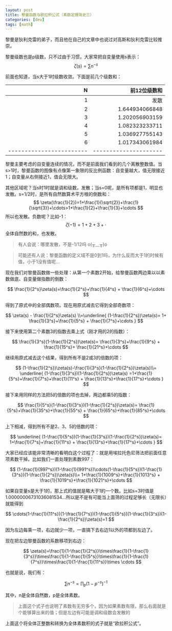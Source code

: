 ```yaml
---
layout: post
title: 黎曼函数与欧拉积公式（素数定理简史三）
categories: [dev]
tags: [math]
---
```


黎曼是狄利克雷的弟子，而且他在自己的文章中也说过对高斯和狄利克雷比较推崇。

黎曼级数也是p级数，只不过由于习惯，大家常把自变量使用s表示：
$$
\zeta(s) = \sum n^{-s}   
$$

前面也知道，当s大于1时级数收敛。下面是前几个级数和：

|                        N |          前12位级数和 |
| -----------------------: | --------------------: |
|                        1 |                  发散 |
|                        2 |        1.644934066848 |
|                        3 |        1.202056903159 |
|                        4 |        1.082323233711 |
|                        5 |        1.036927755143 |
|                        6 |        1.017343061984 |
| ------------------------ | --------------------- |

黎曼主要考虑的自变量连续的情况，而不是前面我们看到的几个离散整数值。当s>1时，黎曼函数的图像有点像第一象限的反比例函数：自变量越大，值无限接近1；自变量从右侧接近1，值会无限大。

其他区域呢？当s时1时就是调和级数，发散；当s=0呢，是所有项都是1，明显也发散。s=1/2时，是所有自然数算术平方根的倒数和：
$$
\zeta(\frac{1}{2})=1+\frac{1}{\sqrt{2}}+\frac{1}{\sqrt{3}}+\cdots>1+\frac{1}{2}+\frac{1}{3}+\cdots
$$
所以也发散。负数呢？比如-1：
$$
\zeta(-1)=1+2+3+\cdot
$$
全体自然数的和，也发散。

> 有人会说：哪里发散，不是-1/12吗 o(╥﹏╥)o

> 可能还有人说：黎曼函数的定义域不是0到1吗，为什么反而大于1的时候有值，小于1没有值呢...

现在我们对黎曼函数做一些处理：从第一个素数2开始，给黎曼函数两边乘以以素数做底、自变量做指数的倒数：

$$
\frac{1}{2^s}\zeta(s)=\frac{1}{2^s}+\frac{1}{4^s} + \frac{1}{6^s}+\cdots 
$$

得到了原式中的全部偶数项。现在用原式减去它得到全部奇数项：

$$
\zeta(s) - \frac{1}{2^s}\zeta(s) \\=\underline{ (1-\frac{1}{2^s})\zeta(s)= 1+ \frac{1}{3^s}+\frac{1}{5^s} + \frac{1}{7^s}+\cdots }
$$

接下来使用第二个素数3的指数去乘上式（刚才用的2的指数）：

$$
\frac{1}{3^s}(1-\frac{1}{2^s})\zeta(s)= \frac{1}{3^s}+\frac{1}{9^s} + \frac{1}{15^s}+ \frac{1}{21^s}+\cdots 
$$

继续用原式减去这个结果，得到所有不是2或3的倍数的项：

$$
(1-\frac{1}{2^s})\zeta(s)-\frac{1}{3^s}(1-\frac{1}{2^s})\zeta(s)\\= \underline{
    (1-\frac{1}{3^s})(1-\frac{1}{2^s})\zeta(s)
    =1+\frac{1}{5^s}+\frac{1}{7^s}+\frac{1}{11^s} + \frac{1}{13^s}+\frac{1}{17^s}+\cdots
}
$$

接下来用同样的方法把5的倍数的项也去掉，两边都乘5的指数：

$$
\frac{1}{5^s}(1-\frac{1}{3^s})(1-\frac{1}{2^s})\zeta(s)=
\frac{1}{5^s}+\frac{1}{35^s}+\frac{1}{55^s} + \frac{1}{65^s}+\frac{1}{85^s}+\cdots
$$

上下相减，得到所有不是2、3、5的倍数的项：

$$
\underline{
    (1-\frac{1}{5^s})(1-\frac{1}{3^s})(1-\frac{1}{2^s})\zeta(s)=
    1+\frac{1}{7^s}+\frac{1}{11^s} + \frac{1}{13^s}+\frac{1}{17^s}+\cdots
}
$$

大家已经应该能非常清晰的看明白这个过程了：就是用埃拉托色尼筛法把前面任意项素数干掉。比如我们一直处理到素数997：

$$
    (1-\frac{1}{997^s})(1-\frac{1}{991^s})\cdots(1-\frac{1}{5^s})(1-\frac{1}{3^s})(1-\frac{1}{2^s})\zeta(s)\\=
    1+\frac{1}{1009^s}+\frac{1}{1013^s} + \frac{1}{1019^s}+\frac{1}{1021^s}+\cdots
$$

如果自变量s是大于1的，那上式的值就是略大于1的一个数。比如s=3时值是1.00000006731036081534...所以是不是有可能当上面筛的过程足够长（无限长）就能得到

$$
\cdots(1-\frac{1}{11^s})(1-\frac{1}{7^s})(1-\frac{1}{5^s})(1-\frac{1}{3^s})(1-\frac{1}{2^s})\zeta(s)=1
$$

因为左边每乘一项，右边就少一项，一直搞下去右边1以外的项都到左边了。

现在把左边黎曼函数的系数移项到右边：

$$
\zeta(s)=\frac{1}{1-\frac{1}{2^s}}\times\frac{1}{1-\frac{1}{3^s}}\times\frac{1}{1-\frac{1}{5^s}}\times\frac{1}{1-\frac{1}{7^s}}\times\frac{1}{1-\frac{1}{11^s}}\times \cdots
$$

也就是说，我们有：

$$
\sum n^{-s} =\prod_p (1-p^{-s})^{-1} 
$$

其中，n是全体自然数，p是全体素数。

> 上面这个式子也说明了素数有无穷多个，因为如果素数有限，那么右面就是个能够算出来的值；但是左边有可能是调和级数会发散的

上面这个将全体正整数和转换为全体素数积的式子就是“欧拉积公式”。